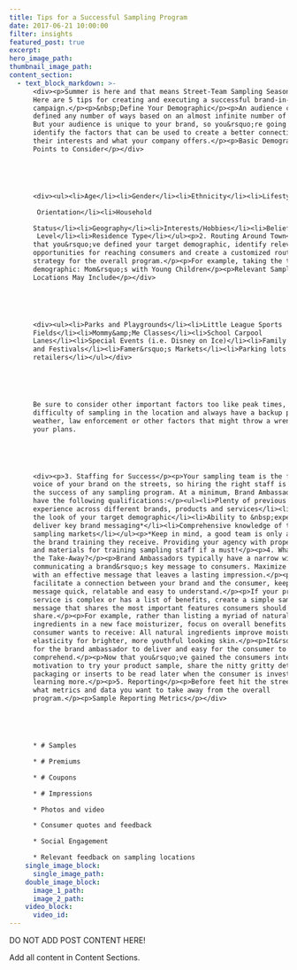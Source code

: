 ```yaml
---
title: Tips for a Successful Sampling Program
date: 2017-06-21 10:00:00
filter: insights
featured_post: true
excerpt:
hero_image_path:
thumbnail_image_path:
content_section:
  - text_block_markdown: >-
      <div><p>Summer is here and that means Street-Team Sampling Season is too!
      Here are 5 tips for creating and executing a successful brand-in-hand
      campaign.</p><p>&nbsp;Define Your Demographic</p><p>An audience can be
      defined any number of ways based on an almost infinite number of criteria.
      But your audience is unique to your brand, so you&rsquo;re going to want to
      identify the factors that can be used to create a better connection between
      their interests and what your company offers.</p><p>Basic Demographic
      Points to Consider</p></div>





      <div><ul><li>Age</li><li>Gender</li><li>Ethnicity</li><li>Lifestyle</li><li>Sexua

       Orientation</li><li>Household

      Status</li><li>Geography</li><li>Interests/Hobbies</li><li>Beliefs/Opinions</li><li>Profession</li><li>Incom
       Level</li><li>Residence Type</li></ul><p>2. Routing Around Town</p><p>Now
      that you&rsquo;ve defined your target demographic, identify relevant
      opportunities for reaching consumers and create a customized routing
      strategy for the overall program.</p><p>For example, taking the target
      demographic: Mom&rsquo;s with Young Children</p><p>Relevant Sampling
      Locations May Include</p></div>





      <div><ul><li>Parks and Playgrounds</li><li>Little League Sports
      Fields</li><li>Mommy&amp;Me Classes</li><li>School Carpool
      Lanes</li><li>Special Events (i.e. Disney on Ice)</li><li>Family Parades
      and Festivals</li><li>Famer&rsquo;s Markets</li><li>Parking lots of product
      retailers</li></ul></div>





      Be sure to consider other important factors too like peak times, ease or
      difficulty of sampling in the location and always have a backup plan for
      weather, law enforcement or other factors that might throw a wrench into
      your plans.





      <div><p>3. Staffing for Success</p><p>Your sampling team is the face and
      voice of your brand on the streets, so hiring the right staff is vital to
      the success of any sampling program. At a minimum, Brand Ambassadors should
      have the following qualifications:</p><ul><li>Plenty of previous sampling
      experience across different brands, products and services</li><li>Reflect
      the look of your target demographic</li><li>Ability to &nbsp;expertly
      deliver key brand messaging*</li><li>Comprehensive knowledge of the
      sampling markets</li></ul><p>*Keep in mind, a good team is only as good as
      the brand training they receive. Providing your agency with proper tools
      and materials for training sampling staff if a must!</p><p>4. What&rsquo;s
      the Take-Away?</p><p>Brand Ambassadors typically have a narrow window for
      communicating a brand&rsquo;s key message to consumers. Maximize that time
      with an effective message that leaves a lasting impression.</p><p>To
      facilitate a connection between your brand and the consumer, keep your
      message quick, relatable and easy to understand.</p><p>If your product or
      service is complex or has a list of benefits, create a simple sampling
      message that shares the most important features consumers should retain and
      share.</p><p>For example, rather than listing a myriad of natural
      ingredients in a new face moisturizer, focus on overall benefits the
      consumer wants to receive: All natural ingredients improve moisture and
      elasticity for brighter, more youthful looking skin.</p><p>It&rsquo;s easy
      for the brand ambassador to deliver and easy for the consumer to
      comprehend.</p><p>Now that you&rsquo;ve gained the consumers interest and
      motivation to try your product sample, share the nitty gritty details on
      packaging or inserts to be read later when the consumer is invested in
      learning more.</p><p>5. Reporting</p><p>Before feet hit the street, define
      what metrics and data you want to take away from the overall
      program.</p><p>Sample Reporting Metrics</p></div>





      * # Samples

      * # Premiums

      * # Coupons

      * # Impressions

      * Photos and video

      * Consumer quotes and feedback

      * Social Engagement

      * Relevant feedback on sampling locations
    single_image_block:
      single_image_path:
    double_image_block:
      image_1_path:
      image_2_path:
    video_block:
      video_id:
---
```



DO NOT ADD POST CONTENT HERE!

Add all content in Content Sections.